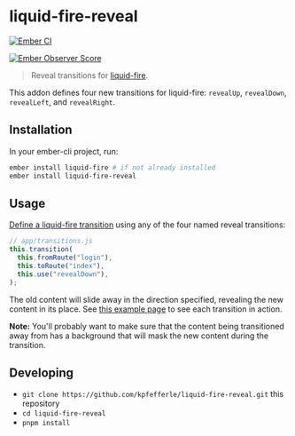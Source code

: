 # liquid-fire-reveal

[![Ember CI](https://github.com/kpfefferle/liquid-fire-reveal/workflows/Ember%20CI/badge.svg)](https://github.com/kpfefferle/liquid-fire-reveal/actions)

[![Ember Observer Score](https://emberobserver.com/badges/liquid-fire-reveal.svg)](https://emberobserver.com/addons/liquid-fire-reveal)

> Reveal transitions for [liquid-fire](https://ember-animation.github.io/liquid-fire/).

This addon defines four new transitions for liquid-fire: `revealUp`, `revealDown`, `revealLeft`, and `revealRight`.

## Installation

In your ember-cli project, run:

```bash
ember install liquid-fire # if not already installed
ember install liquid-fire-reveal
```

## Usage

[Define a liquid-fire transition](https://ef4.github.io/liquid-fire/#/transition-map) using any of the four named reveal transitions:

```javascript
// app/transitions.js
this.transition(
  this.fromRoute("login"),
  this.toRoute("index"),
  this.use("revealDown"),
);
```

The old content will slide away in the direction specified, revealing the new content in its place. See [this example page](http://kevin.pfefferle.co/liquid-fire-reveal/) to see each transition in action.

**Note:** You'll probably want to make sure that the content being transitioned away from has a background that will mask the new content during the transition.

## Developing

- `git clone https://github.com/kpfefferle/liquid-fire-reveal.git` this repository
- `cd liquid-fire-reveal`
- `pnpm install`
